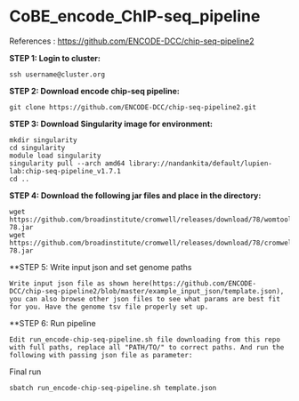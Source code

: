# CoBE_encode_ChIP-seq_pipeline

References : https://github.com/ENCODE-DCC/chip-seq-pipeline2

**STEP 1: Login to cluster:**
```
ssh username@cluster.org
```

**STEP 2: Download encode chip-seq pipeline:**
```
git clone https://github.com/ENCODE-DCC/chip-seq-pipeline2.git
```

**STEP 3: Download Singularity image for environment:**
```
mkdir singularity
cd singularity
module load singularity
singularity pull --arch amd64 library://nandankita/default/lupien-lab:chip-seq-pipeline_v1.7.1
cd ..
```

**STEP 4: Download the following jar files and place in the directory:**
```
wget https://github.com/broadinstitute/cromwell/releases/download/78/womtool-78.jar
wget https://github.com/broadinstitute/cromwell/releases/download/78/cromwell-78.jar
```

**STEP 5: Write input json and set genome paths
```
Write input json file as shown here(https://github.com/ENCODE-DCC/chip-seq-pipeline2/blob/master/example_input_json/template.json), you can also browse other json files to see what params are best fit for you. Have the genome tsv file properly set up.
```

**STEP 6: Run pipeline
```
Edit run_encode-chip-seq-pipeline.sh file downloading from this repo with full paths, replace all "PATH/TO/" to correct paths. And run the following with passing json file as parameter:
```
Final run
```
sbatch run_encode-chip-seq-pipeline.sh template.json
```
